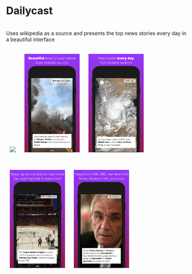 # Dailycast
</br>
Uses wikipedia as a source and presents the top news stories every day in a beautiful interface
</br></br>
<p float="left">
<img src="images/0.png" width="30%" hspace="10">
<img src="images/1.png" width="30%" hspace="10">
<img src="images/2.png" width="30%" hspace="10">
</p>
<br>
<p float="left">
<img src="images/3.png" width="30%" hspace="10">
<img src="images/4.png" width="30%" hspace="10">
</p>

